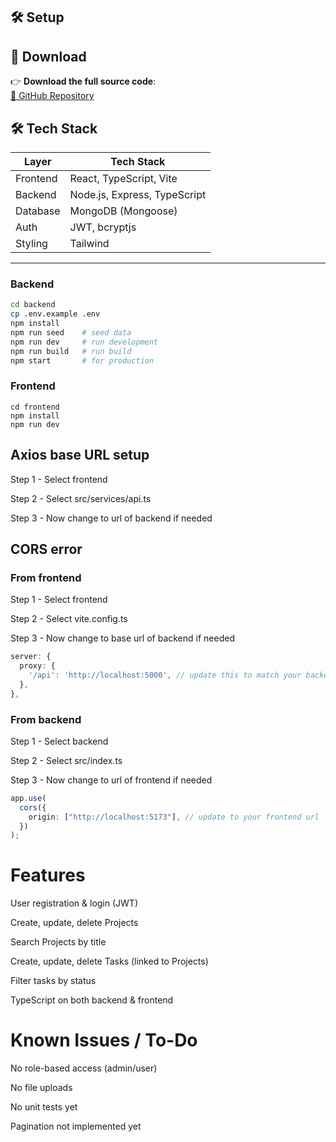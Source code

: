 ## 🛠 Setup

## 🔗 Download

👉 **Download the full source code**:  
[🔻 GitHub Repository](https://github.com/HKukreti4/project_management)

## 🛠️ Tech Stack

| Layer    | Tech Stack                   |
| -------- | ---------------------------- |
| Frontend | React, TypeScript, Vite      |
| Backend  | Node.js, Express, TypeScript |
| Database | MongoDB (Mongoose)           |
| Auth     | JWT, bcryptjs                |
| Styling  | Tailwind                     |

---

### Backend

```bash
cd backend
cp .env.example .env
npm install
npm run seed    # seed data
npm run dev     # run development
npm run build   # run build
npm start       # for production
```

### Frontend

```
cd frontend
npm install
npm run dev
```

## Axios base URL setup

Step 1 - Select frontend

Step 2 - Select src/services/api.ts

Step 3 - Now change to url of backend if needed

## CORS error

### From frontend

Step 1 - Select frontend

Step 2 - Select vite.config.ts

Step 3 - Now change to base url of backend if needed

```ts
server: {
  proxy: {
    '/api': 'http://localhost:5000', // update this to match your backend url
  },
},
```

### From backend

Step 1 - Select backend

Step 2 - Select src/index.ts

Step 3 - Now change to url of frontend if needed

```ts
app.use(
  cors({
    origin: ["http://localhost:5173"], // update to your frontend url
  })
);
```

# Features

User registration & login (JWT)

Create, update, delete Projects

Search Projects by title

Create, update, delete Tasks (linked to Projects)

Filter tasks by status

TypeScript on both backend & frontend

# Known Issues / To-Do

No role-based access (admin/user)

No file uploads

No unit tests yet

Pagination not implemented yet
